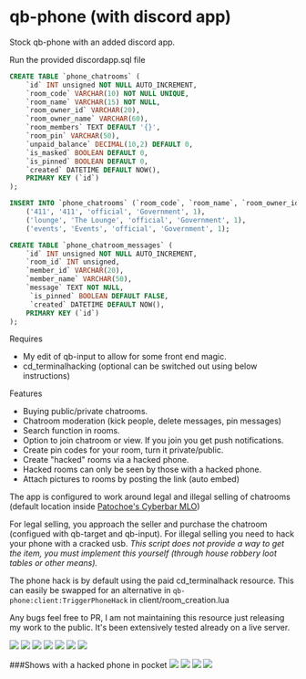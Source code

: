 # qb-phone (with discord app)
Stock qb-phone with an added discord app.

Run the provided discordapp.sql file

```sql
CREATE TABLE `phone_chatrooms` (
    `id` INT unsigned NOT NULL AUTO_INCREMENT,
    `room_code` VARCHAR(10) NOT NULL UNIQUE,
    `room_name` VARCHAR(15) NOT NULL,
    `room_owner_id` VARCHAR(20),
    `room_owner_name` VARCHAR(60),
    `room_members` TEXT DEFAULT '{}', 
    `room_pin` VARCHAR(50),
    `unpaid_balance` DECIMAL(10,2) DEFAULT 0,
    `is_masked` BOOLEAN DEFAULT 0,
    `is_pinned` BOOLEAN DEFAULT 0,
    `created` DATETIME DEFAULT NOW(),
    PRIMARY KEY (`id`)
);

INSERT INTO `phone_chatrooms` (`room_code`, `room_name`, `room_owner_id`, `room_owner_name`, `is_pinned`) VALUES
	('411', '411', 'official', 'Government', 1),
	('lounge', 'The Lounge', 'official', 'Government', 1),
	('events', 'Events', 'official', 'Government', 1);

CREATE TABLE `phone_chatroom_messages` (
    `id` INT unsigned NOT NULL AUTO_INCREMENT,
    `room_id` INT unsigned,
    `member_id` VARCHAR(20),
    `member_name` VARCHAR(50),
    `message` TEXT NOT NULL,
     `is_pinned` BOOLEAN DEFAULT FALSE,
     `created` DATETIME DEFAULT NOW(),
    PRIMARY KEY (`id`)
);
```

Requires
 - My edit of qb-input to allow for some front end magic.
 - cd_terminalhacking (optional can be switched out using below instructions)

Features
 - Buying public/private chatrooms.
 - Chatroom moderation (kick people, delete messages, pin messages)
 - Search function in rooms.
 - Option to join chatroom or view. If you join you get push notifications.
 - Create pin codes for your room, turn it private/public.
 - Create "hacked" rooms via a hacked phone.
 - Hacked rooms can only be seen by those with a hacked phone.
 - Attach pictures to rooms by posting the link (auto embed)

The app is configured to work around legal and illegal selling of chatrooms (default location inside [Patochoe's Cyberbar MLO](https://www.gta5-mods.com/maps/mlo-cyber-bar-fivem-sp))

For legal selling, you approach the seller and purchase the chatroom (configued with qb-target and qb-input). For illegal selling you need to hack your phone with a cracked usb. *This script does not provide a way to get the item, you must implement this yourself (through house robbery loot tables or other means).*

The phone hack is by default using the paid cd_terminalhack resource. This can easily be swapped for an alternative in `qb-phone:client:TriggerPhoneHack` in client/room_creation.lua

Any bugs feel free to PR, I am not maintaining this resource just releasing my work to the public. It's been extensively tested already on a live server.

![](https://i.imgur.com/gPnxlzD.png) ![](https://i.imgur.com/NI4VVCR.png) ![](https://i.imgur.com/uLeajg6.jpeg) ![](https://i.imgur.com/vXB2py8.png) ![](https://i.imgur.com/ipXGMHJ.png) ![](https://i.imgur.com/TI6nb37.png) ![](https://i.imgur.com/HbQYjfQ.jpeg) 

###Shows with a hacked phone in pocket
![](https://i.imgur.com/Ex1M7bP.png)
![](https://i.imgur.com/E57VpCv.png)
![](https://i.imgur.com/tGKhQgj.png)
![](https://i.imgur.com/qKDQxTW.png)
